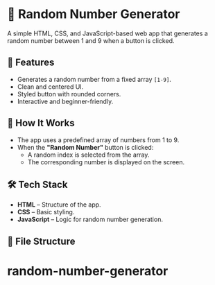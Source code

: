 # 🎲 Random Number Generator

A simple HTML, CSS, and JavaScript-based web app that generates a random number between 1 and 9 when a button is clicked.

## 🚀 Features

- Generates a random number from a fixed array `[1-9]`.
- Clean and centered UI.
- Styled button with rounded corners.
- Interactive and beginner-friendly.

## 🧠 How It Works

- The app uses a predefined array of numbers from 1 to 9.
- When the **"Random Number"** button is clicked:
  - A random index is selected from the array.
  - The corresponding number is displayed on the screen.

## 🛠️ Tech Stack

- **HTML** – Structure of the app.
- **CSS** – Basic styling.
- **JavaScript** – Logic for random number generation.

## 📂 File Structure

# random-number-generator
